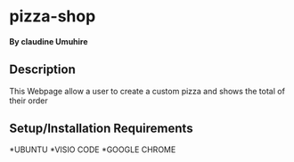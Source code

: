 # pizza-shop
#### By claudine Umuhire
## Description
This Webpage allow a user to create a custom pizza and shows the total of their order 
## Setup/Installation Requirements
*UBUNTU
*VISIO CODE
*GOOGLE CHROME

